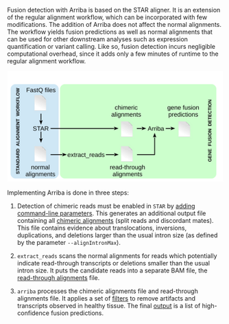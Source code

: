 Fusion detection with Arriba is based on the STAR aligner. It is an extension of the regular alignment workflow, which can be incorporated with few modifications. The addition of Arriba does not affect the normal alignments. The workflow yields fusion predictions as well as normal alignments that can be used for other downstream analyses such as expression quantification or variant calling. Like so, fusion detection incurs negligible computational overhead, since it adds only a few minutes of runtime to the regular alignment workflow.

![workflow](workflow.svg)

Implementing Arriba is done in three steps:

1. Detection of chimeric reads must be enabled in `STAR` by [adding command-line parameters](execution.md#star). This generates an additional output file containing all [chimeric alignments](input-files.md#chimeric-alignments) (split reads and discordant mates). This file contains evidence about translocations, inversions, duplications, and deletions larger than the usual intron size (as defined by the parameter `--alignIntronMax`).

2. `extract_reads` scans the normal alignments for reads which potentially indicate read-through transcripts or deletions smaller than the usual intron size. It puts the candidate reads into a separate BAM file, the [read-through alignments](input-files.md#chimeric-alignments) file.

3. `arriba` processes the chimeric alignments file and read-through alignments file. It applies a set of [filters](internal-algorithm.md) to remove artifacts and transcripts observed in healthy tissue. The final [output](output-files.md) is a list of high-confidence fusion predictions.

